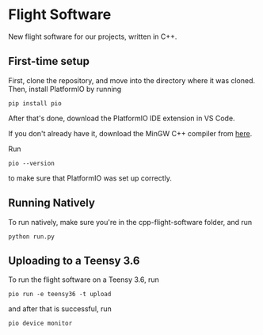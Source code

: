 # Flight Software

New flight software for our projects, written in C++.

## First-time setup

First, clone the repository, and move into the directory where it was cloned. Then, install PlatformIO by running

```pip install pio```

After that's done, download the PlatformIO IDE extension in VS Code.

If you don't already have it, download the MinGW C++ compiler from [here](https://https://sourceforge.net/projects/mingw-w64/).

Run

```pio --version```

to make sure that PlatformIO was set up correctly.

## Running Natively

To run natively, make sure you're in the cpp-flight-software folder, and run

```python run.py```

## Uploading to a Teensy 3.6

To run the flight software on a Teensy 3.6, run

```pio run -e teensy36 -t upload```

and after that is successful, run

```pio device monitor```



```
